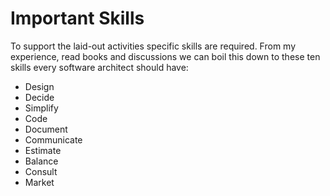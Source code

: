 # Important Skills

To support the laid-out activities specific skills are required. From my experience, read books and discussions we can boil this down to these ten skills every software architect should have:

* Design 
* Decide 
* Simplify 
* Code 
* Document 
* Communicate 
* Estimate 
* Balance 
* Consult 
* Market
